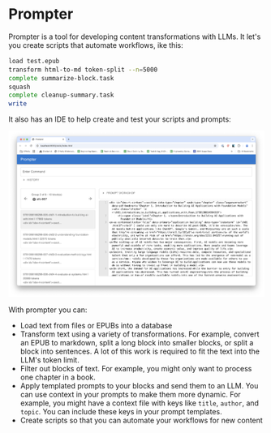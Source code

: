 # Prompter

Prompter is a tool for developing content transformations with LLMs. It let's you create scripts that automate workflows, ike this:

```bash
load test.epub
transform html-to-md token-split --n=5000
complete summarize-block.task
squash
complete cleanup-summary.task
write
```

It also has an IDE to help create and test your scripts and prompts:

![Prompter](images/browser.png)

With prompter you can:

- Load text from files or EPUBs into a database
- Transform text using a variety of transformations. For example, convert an EPUB to markdown, split a long block into smaller blocks, or split a block into sentences. A lot of this work is required to fit the text into the LLM's token limit.
- Filter out blocks of text. For example, you might only want to process one chapter in a book.
- Apply templated prompts to your blocks and send them to an LLM. You can use context in your prompts to make them more dynamic. For example, you might have a context file with keys like `title`, `author`, and `topic`. You can include these keys in your prompt templates.
- Create scripts so that you can automate your workflows for new content
